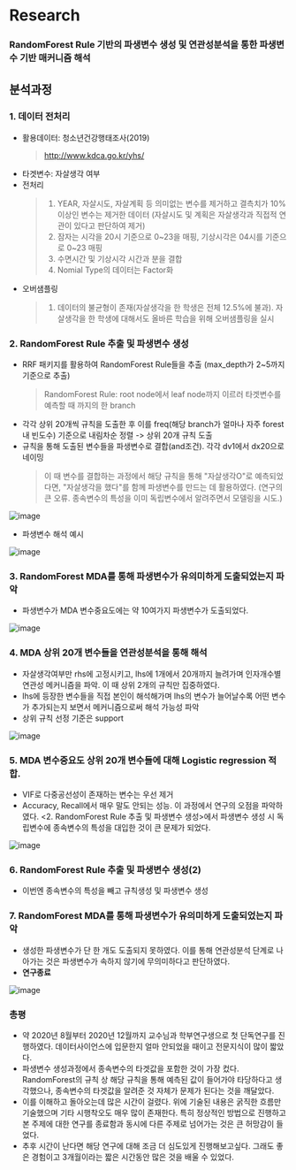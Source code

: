 # Research
### RandomForest Rule 기반의 파생변수 생성 및 연관성분석을 통한 파생변수 기반 매커니즘 해석

## 분석과정
### 1. 데이터 전처리
 - 활용데이터: 청소년건강행태조사(2019)
   > http://www.kdca.go.kr/yhs/
 - 타겟변수: 자살생각 여부
 - 전처리
   > 1) YEAR, 자살시도, 자살계획 등 의미없는 변수를 제거하고 결측치가 10%이상인 변수는 제거한 데이터 (자살시도 및 계획은 자살생각과 직접적 연관이 있다고 판단하여 제거)
   > 2) 잠자는 시각을 20시 기준으로 0~23을 매핑, 기상시각은 04시를 기준으로 0~23 매핑
   > 3) 수면시간 및 기상시각 시간과 분을 결합
   > 4) Nomial Type의 데이터는 Factor화
 - 오버샘플링
   > 1) 데이터의 불균형이 존재(자살생각을 한 학생은 전체 12.5%에 불과). 자살생각을 한 학생에 대해서도 올바른 학습을 위해 오버샘플링을 실시
 
### 2. RandomForest Rule 추출 및 파생변수 생성
 - RRF 패키지를 활용하여 RandomForest Rule들을 추출 (max_depth가 2~5까지 기준으로 추출)
   > RandomForest Rule: root node에서 leaf node까지 이르러 타겟변수를 예측할 때 까지의 한 branch
 - 각각 상위 20개씩 규칙을 도출한 후 이를 freq(해당 branch가 얼마나 자주 forest 내 빈도수) 기준으로 내림차순 정렬 -> 상위 20개 규칙 도출
 - 규칙을 통해 도출된 변수들을 파생변수로 결합(and조건). 각각 dv1에서 dx20으로 네이밍
   > 이 때 변수를 결합하는 과정에서 해당 규칙을 통해 "자살생각O"로 예측되었다면, "자살생각을 했다"를 함께 파생변수를 만드는 데 활용하였다. (연구의 큰 오류. 종속변수의 특성을 이미 독립변수에서 알려주면서 모델링을 시도.)

  ![image](https://user-images.githubusercontent.com/28617435/123726930-c6c9b280-d8cb-11eb-9710-39d232b46d45.png)
  
 - 파생변수 해석 예시
 
 ![image](https://user-images.githubusercontent.com/28617435/123726855-aa2d7a80-d8cb-11eb-9a7f-2fbc0a3894fa.png)

### 3. RandomForest MDA를 통해 파생변수가 유의미하게 도출되었는지 파악
 - 파생변수가 MDA 변수중요도에는 약 10여가지 파생변수가 도출되었다.

 ![image](https://user-images.githubusercontent.com/28617435/123726756-74889180-d8cb-11eb-8e86-222db57a5c81.png)


### 4. MDA 상위 20개 변수들을 연관성분석을 통해 해석
 - 자살생각여부만 rhs에 고정시키고, lhs에 1개에서 20개까지 늘려가며 인자개수별 연관성 메커니즘을 파악. 이 때 상위 2개의 규칙만 집중하였다.
 - lhs에 등장한 변수들을 직접 본인이 해석해가며 lhs의 변수가 늘어날수록 어떤 변수가 추가되는지 보면서 메커니즘으로써 해석 가능성 파악
 - 상위 규칙 선정 기준은 support
 
  ![image](https://user-images.githubusercontent.com/28617435/123726613-41460280-d8cb-11eb-84f8-8774f7e452d1.png)


### 5. MDA 변수중요도 상위 20개 변수들에 대해 Logistic regression 적합.
 - VIF로 다중공선성이 존재하는 변수는 우선 제거
 - Accuracy, Recall에서 매우 말도 안되는 성능. 이 과정에서 연구의 오점을 파악하였다. <2. RandomForest Rule 추출 및 파생변수 생성>에서 파생변수 생성 시 독립변수에 종속변수의 특성을 대입한 것이 큰 문제가 되었다. 

![image](https://user-images.githubusercontent.com/28617435/123726980-db0daf80-d8cb-11eb-9a3b-ba2cfdf74b99.png)

### 6. RandomForest Rule 추출 및 파생변수 생성(2)
 - 이번엔 종속변수의 특성을 빼고 규칙생성 및 파생변수 생성

### 7. RandomForest MDA를 통해 파생변수가 유의미하게 도출되었는지 파악
 - 생성한 파생변수가 단 한 개도 도출되지 못하였다. 이를 통해 연관성분석 단계로 나아가는 것은 파생변수가 속하지 않기에 무의미하다고 판단하였다.
 - **연구종료**
 
 ![image](https://user-images.githubusercontent.com/28617435/123727047-f7a9e780-d8cb-11eb-8323-39af862e181c.png)
 
### 총평
 - 약 2020년 8월부터 2020년 12월까지 교수님과 학부연구생으로 첫 단독연구를 진행하였다. 데이터사이언스에 입문한지 얼마 안되었을 때이고 전문지식이 많이 짧았다. 
 - 파생변수 생성과정에서 종속변수의 타겟값을 포함한 것이 가장 컸다. RandomForest의 규칙 상 해당 규칙을 통해 예측된 값이 들어가야 타당하다고 생각했으나, 종속변수의 타겟값을 알려준 것 자체가 문제가 된다는 것을 깨달았다. 
 - 이를 이해하고 돌아오는데 많은 시간이 걸렸다. 위에 기술된 내용은 굵직한 흐름만 기술했으며 기타 시행착오도 매우 많이 존재한다. 특히 정상적인 방법으로 진행하고 본 주제에 대한 연구를 종료함과 동시에 다른 주제로 넘어가는 것은 큰 허망감이 들었다.
 - 추후 시간이 난다면 해당 연구에 대해 조금 더 심도있게 진행해보고싶다. 그래도 좋은 경험이고 3개월이라는 짧은 시간동안 많은 것을 배울 수 있었다.
